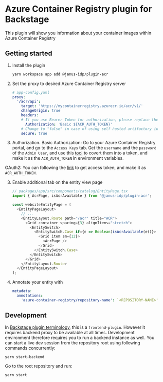 # Azure Container Registry plugin for Backstage

This plugin will show you information about your container images within Azure Container Registry

## Getting started

1. Install the plugin

   ```bash
   yarn workspace app add @janus-idp/plugin-acr
   ```

2. Set the proxy to desired Azure Container Registry server

   ```yaml
   # app-config.yaml
   proxy:
     '/acr/api':
       target: 'https://mycontainerregistry.azurecr.io/acr/v1/'
       changeOrigin: true
       headers:
       # If you use Bearer Token for authorization, please replace the 'Basic' with 'Bearer' in the following line.
         Authorization: 'Basic ${ACR_AUTH_TOKEN}'
       # Change to "false" in case of using self hosted artifactory instance with a self-signed certificate
       secure: true
   ```
3. Authorization.
Basic Authorization: Go to your Azure Container Registry portal, and go to the `Access Keys` tab. Get the `username` and the `password` of the `Admin User`, and use this [tool](https://www.debugbear.com/basic-auth-header-generator) to covert them into a token, and make it as the `ACR_AUTH_TOKEN` in environment variables. 

OAuth2: You can following the [link](https://learn.microsoft.com/en-us/azure/container-registry/container-registry-authentication?tabs=azure-cli) to get access token, and make it as `ACR_AUTH_TOKEN`.

3. Enable additional tab on the entity view page

   ```ts
   // packages/app/src/components/catalog/EntityPage.tsx
   import { AcrPage, isAcrAvailable } from '@janus-idp/plugin-acr';

   const websiteEntityPage = (
     <EntityPageLayout>
       // ...
       <EntityLayout.Route path="/acr" title="ACR">
         <Grid container spacing={3} alignItems="stretch">
           <EntitySwitch>
             <EntitySwitch.Case if={e => Boolean(isAcrAvailable(e))}>
               <Grid item sm={12}>
                 <AcrPage />
               </Grid>
             </EntitySwitch.Case>
           </EntitySwitch>
         </Grid>
       </EntityLayout.Route>
     </EntityPageLayout>
   );
   ```

4. Annotate your entity with

   ```yaml
   metadata:
     annotations:
       'azure-container-registry/repository-name': `<REPOSITORY-NAME>',
   ```

## Development

In [Backstage plugin terminology](https://backstage.io/docs/local-dev/cli-build-system#package-roles), this is a `frontend-plugin`. However it requires backend proxy to be available at all times. Development environment therefore requires you to run a backend instance as well. You can start a live dev session from the repository root using following commands concurrently:

```
yarn start-backend
```

Go to the root repository and run:

```
yarn start
```
